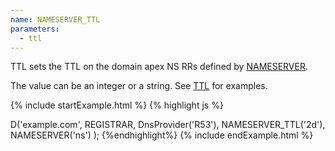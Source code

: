 ```yaml
---
name: NAMESERVER_TTL
parameters:
  - ttl
---
```


TTL sets the TTL on the domain apex NS RRs defined by [NAMESERVER](#NAMESERVER).

The value can be an integer or a string. See [TTL](#TTL) for examples.

{% include startExample.html %}
{% highlight js %}

D('example.com', REGISTRAR, DnsProvider('R53'),
  NAMESERVER_TTL('2d'),
  NAMESERVER('ns')
);
{%endhighlight%}
{% include endExample.html %}
